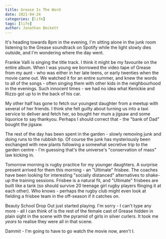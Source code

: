 ```yaml
---
title: Grease Is The Word
date: 2021-04-24
categories: [life]
tags: [life]
author: Jonathan Beckett
---
```


It's heading towards 8pm in the evening, I'm sitting alone in the junk room listening to the Grease soundtrack on Spotify while the light slowly dies outside, and I'm wondering where the day went.

Frankie Valli is singing the title track. I think it might be my favourite on the entire album. When I was young we borrowed the video tape of Grease from my aunt - who was either in her late teens, or early twenties when the movie came out. We watched it for an entire summer, and knew the words to all of the songs - often singing them with other kids in the neighbourhood in the evenings. Such innocent times - we had no idea what Kenickie and Rizzo got up to in the back of his car.

My other half has gone to fetch our youngest daughter from a meetup with several of her friends. I think she felt guilty about turning us into a taxi service to deliver and fetch her, so bought her mum a jigsaw and some liquorice to say thankyou. Perhaps I should correct that - the "bank of Dad" bought the jigsaw.

The rest of the day has been spent in the garden - slowly removing junk and doing runs to the rubbish tip. Of course the junk has mysteriously been exchanged with new plants following a somewhat secretive trip to the garden centre - I'm guessing that's the universe's "conservation of mass" law kicking in.

Tomorrow morning is rugby practice for my younger daughters. A surprise present arrived for them this morning - an "Ultimate" frisbee. The coaches have been looking for interesting "socially distanced" alternatives to shake-up the training sessions. Frisbee is a natural fit, and "Ultimate" frisbees are built like a tank (so should survive 20 teenage girl rugby players flinging it at each other). Who knows - perhaps the rugby club might even look at fielding a frisbee team in the off-season if it catches on.

Beauty School Drop Out just started playing. I'm sorry - I can't type any more - all I can think of is the rest of the female cast of Grease hidden in plain sight in the scene with the pyramid of girls in silver curlers. It took me *years* to realise they were all in that scene.

Dammit - I'm going to have to go watch the movie now, aren't I.
